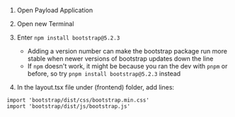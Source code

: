1. Open Payload Application

2. Open new Terminal

3. Enter `npm install bootstrap@5.2.3` 
	- Adding a version number can make the bootstrap package run more stable when newer versions of bootstrap updates down the line
	- If `npm` doesn't work, it might be because you ran the dev with `pnpm` or before, so try `pnpm install bootstrap@5.2.3` instead

4. In the layout.tsx file under (frontend) folder, add lines:
```
import 'bootstrap/dist/css/bootstrap.min.css'
import 'bootstrap/dist/js/bootstrap.js'
```
